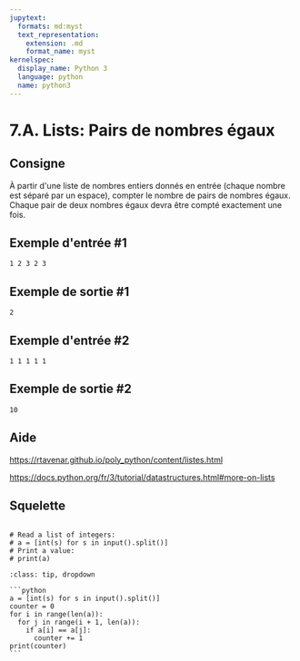```yaml
---
jupytext:
  formats: md:myst
  text_representation:
    extension: .md
    format_name: myst
kernelspec:
  display_name: Python 3
  language: python
  name: python3
---
```


# 7.A. Lists: Pairs de nombres égaux

## Consigne

À partir d'une liste de nombres entiers donnés en entrée (chaque nombre est séparé par un espace), compter le nombre de pairs de nombres égaux. Chaque pair de deux nombres égaux devra être compté exactement une fois.

## Exemple d'entrée #1

```
1 2 3 2 3
```

## Exemple de sortie #1

```
2
```

## Exemple d'entrée #2

```
1 1 1 1 1
```

## Exemple de sortie #2

```
10
```

## Aide

https://rtavenar.github.io/poly_python/content/listes.html

https://docs.python.org/fr/3/tutorial/datastructures.html#more-on-lists

## Squelette

```{code-cell} ipython3

# Read a list of integers:
# a = [int(s) for s in input().split()]
# Print a value:
# print(a)
```

````{admonition} Cliquez ici pour voir la solution
:class: tip, dropdown

```python
a = [int(s) for s in input().split()]
counter = 0
for i in range(len(a)):
  for j in range(i + 1, len(a)):
    if a[i] == a[j]:
      counter += 1
print(counter)
```
````

